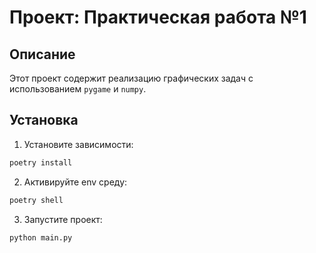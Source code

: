 # Проект: Практическая работа №1

## Описание

Этот проект содержит реализацию графических задач с использованием `pygame` и `numpy`.

## Установка

1. Установите зависимости:

```bash
poetry install
```

2. Активируйте env среду:

```bash
poetry shell
```

3. Запустите проект:

```bash
python main.py
```
